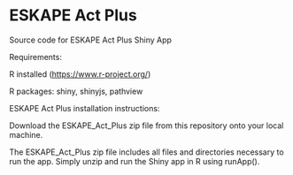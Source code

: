 # ESKAPE Act Plus

Source code for ESKAPE Act Plus Shiny App

Requirements:

R installed (https://www.r-project.org/)

R packages: shiny, shinyjs, pathview


ESKAPE Act Plus installation instructions:

Download the ESKAPE_Act_Plus zip file from this repository onto your local machine.

The ESKAPE_Act_Plus zip file includes all files and directories necessary to run the app. Simply unzip and run the Shiny app in R using runApp(). 
